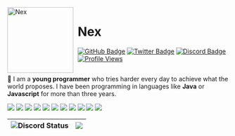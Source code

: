 <img width="150" height="150" align="left" style="float: left; margin: 0 10px 0 0;" alt="Nex" src="https://cdn.discordapp.com/avatars/669948471268212740/994d1d6fc9564770be5a5dad5862bc86.png?size=2048">

# Nex

<div>
  <a href="https://github.com/NexxusYT"><img src="https://img.shields.io/badge/-Github-000000?style=flat-square&labelColor=000000&logo=Github&logoColor=white&link=https://github.com/NexxusYT" alt="GitHub Badge"/></a>
  <a href="https://twitter.com/NexGamer_"><img src="https://img.shields.io/badge/-Twitter-000000?style=flat-square&labelColor=000000&logo=twitter&logoColor=1da1f2&link=https://twitter.com/NexGamer_" alt="Twitter Badge"/></a>
  <a href="https://discord.com/users/669948471268212740"><img src="https://img.shields.io/badge/-Discord-000000?style=flat-square&labelColor=000000&logo=discord&logoColor=5568f2&link=https://discord.com/users/669948471268212740" alt="Discord Badge"/></a>
  <a href="https://github.com/NexxusYT"><img src="https://komarev.com/ghpvc/?username=NexxusYT&color=d929d1" alt="Profile Views"/></a>
</div>

<div>
  <h2></h2>
  
  🍃 I am a **young programmer** who tries harder every day to achieve what the world proposes. I have been programming in languages like **Java** or **Javascript** for more than three years.
  
  <div>
    <a href="https://code.visualstudio.com/"><img src="https://img.icons8.com/color/30/000000/visual-studio-code-2019.png"/></a>
    <a href="https://javascript.com/"><img src="https://img.icons8.com/color/30/000000/javascript.png"/></a> 
    <a href="https://nodejs.org/en/"><img src="https://img.icons8.com/windows/30/4caf50/node-js.png"/></a>
    <a href="https://typescriptlang.org/"><img src="https://img.icons8.com/color/30/000000/typescript.png"/></a>
    <a href="https://developer.mozilla.org/en-US/docs/Web/HTML"><img src="https://img.icons8.com/color/30/000000/html-5.png"/></a>
    <a href="https://developer.mozilla.org/en-US/docs/web/CSS"><img src="https://img.icons8.com/color/30/0080FF/css3.png"/></a>
    <a href="https://git-scm.com/"><img src="https://img.icons8.com/ios-filled/30/f4511e/git.png"/></a>
    <a href="https://www.mongodb.com/"><img src="https://img.icons8.com/color/30/000000/mongodb.png"/></a>
    <a href="https://www.java.com/es/"><img src="https://img.icons8.com/fluency/30/java-coffee-cup-logo.png"/></a>
    <a href="https://mariadb.org/"><img src="https://img.icons8.com/fluency/30/maria-db.png"/></a>
    <a href="https://redis.com/"><img src="https://img.icons8.com/color/30/redis.png"/></a>
  </div>
</div>
<p />

| <img alt="Discord Status" src="https://lanyard.cnrad.dev/api/669948471268212740?borderRadius=5px&theme=dark&animated=true"> | <img src="https://github-readme-stats.vercel.app/api?username=nexxusyt&show_icons=true&theme=synthwave" /> |
|--------------------------------------------------------------------------------------------------------------|------------------------------------------------------------------------------------------------------------|
